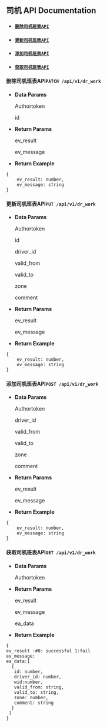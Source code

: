 ## 司机 API Documentation

* #### [`删除司机班表API`](#delete_driver_table)
* #### [`更新司机班表API`](#update_driver_table)
* #### [`添加司机班表API`](#add_driver_table)
* #### [`获取司机班表API`](#get_driver_table)

#### 

#### 删除司机班表API`PATCH /api/v1/dr_work`

* **Data Params**

  Authortoken

  id

* **Return Params**

  ev\_result

  ev\_message

* **Return Example**

```
{
    ev_result: number,
    ev_message: string
}
```

#### 

#### 更新司机班表API`PUT /api/v1/dr_work`

* **Data Params**

  Authortoken

  id

  driver\_id

  valid\_from

  valid\_to

  zone

  comment

* **Return Params**

  ev\_result

  ev\_message

* **Return Example**

```
{
    ev_result: number,
    ev_message: string
}
```

#### 

#### 添加司机班表API`POST /api/v1/dr_work`

* **Data Params**

  Authortoken

  driver\_id

  valid\_from

  valid\_to

  zone

  comment

* **Return Params**

  ev\_result

  ev\_message

* **Return Example**

```
{
    ev_result: number,
    ev_message: string
}
```

####   

#### 获取司机班表API`GET /api/v1/dr_work`

* **Data Params**

  Authortoken

* **Return Params**

  ev\_result

  ev\_message

  ea\_data

* **Return Example**

```
{
ev_result :#0: successful 1:fail
ev_message:
ea_data:[
  {
   id: number,
   driver_id: number,
   wid:number,
   valid_from: string,
   valid_to: string,
   zone: number,
   comment: string
  }
 ]
}
```




